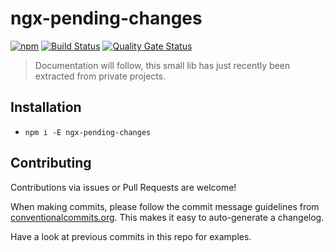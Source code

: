 # ngx-pending-changes

[![npm](https://img.shields.io/npm/v/ngx-pending-changes)](https://www.npmjs.com/package/ngx-pending-changes)
[![Build Status](https://github.com/exportarts/ngx-pending-changes/workflows/ci/badge.svg)](https://github.com/exportarts/ngx-pending-changes/actions)
[![Quality Gate Status](https://sonarcloud.io/api/project_badges/measure?project=exportarts_ngx-pending-changes&metric=alert_status)](https://sonarcloud.io/dashboard?id=exportarts_ngx-pending-changes)

> Documentation will follow, this small lib has just recently been extracted from private projects.

## Installation

- `npm i -E ngx-pending-changes`

## Contributing

Contributions via issues or Pull Requests are welcome!

When making commits, please follow the commit message guidelines from
[conventionalcommits.org](https://www.conventionalcommits.org).
This makes it easy to auto-generate a changelog.

Have a look at previous commits in this repo for examples.
